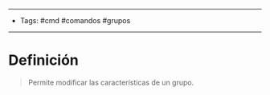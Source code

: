 --------------------
- Tags: #cmd #comandos #grupos 
-----------------------------
# Definición

> Permite modificar las características de un grupo.